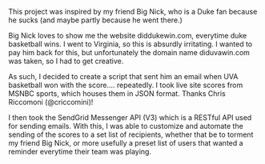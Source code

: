This project was inspired by my friend Big Nick, who is a Duke fan because he sucks (and maybe partly because he went there.)  

Big Nick loves to show me the website diddukewin.com, everytime duke basketball wins. I went to Virginia, so this is absurdly irritating.  I wanted to pay him back for this, but unfortunately the domain name diduvawin.com was taken, so I had to get creative.

As such, I decided to create a script that sent him an email when UVA basketball won with the score.... repeatedly.  I took live site scores from MSNBC sports, which houses them in JSON format.  Thanks Chris Riccomoni (@criccomini)!

I then took the SendGrid Messenger API (V3) which is a RESTful API used for sending emails.  With this, I was able to customize and automate the sending of the scores to a set list of recipients, whether that be to torment my friend Big Nick, or more usefully a preset list of users that wanted a reminder everytime their team was playing.
